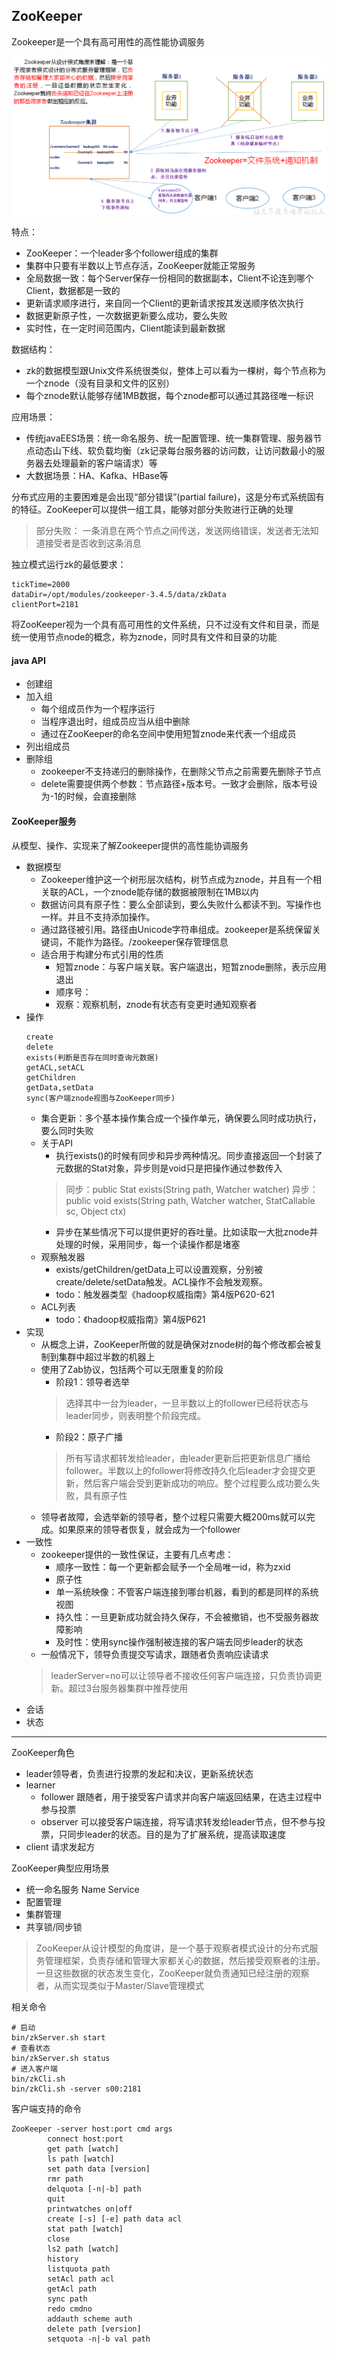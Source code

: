 ## ZooKeeper

Zookeeper是一个具有高可用性的高性能协调服务

![image](img/ZooKeeper工作机制.png)

特点：
- ZooKeeper：一个leader多个follower组成的集群
- 集群中只要有半数以上节点存活，ZooKeeper就能正常服务
- 全局数据一致：每个Server保存一份相同的数据副本，Client不论连到哪个Client，数据都是一致的
- 更新请求顺序进行，来自同一个Client的更新请求按其发送顺序依次执行
- 数据更新原子性，一次数据更新要么成功，要么失败
- 实时性，在一定时间范围内，Client能读到最新数据

数据结构：
- zk的数据模型跟Unix文件系统很类似，整体上可以看为一棵树，每个节点称为一个znode（没有目录和文件的区别）
- 每个znode默认能够存储1MB数据，每个znode都可以通过其路径唯一标识

应用场景：
- 传统javaEES场景：统一命名服务、统一配置管理、统一集群管理、服务器节点动态山下线、软负载均衡（zk记录每台服务器的访问数，让访问数最小的服务器去处理最新的客户端请求）等
- 大数据场景：HA、Kafka、HBase等

分布式应用的主要困难是会出现“部分错误”(partial failure)，这是分布式系统固有的特征。ZooKeeper可以提供一组工具，能够对部分失败进行正确的处理

> 部分失败： 一条消息在两个节点之间传送，发送网络错误，发送者无法知道接受者是否收到这条消息

独立模式运行zk的最低要求：
```
tickTime=2000
dataDir=/opt/modules/zookeeper-3.4.5/data/zkData
clientPort=2181
```

将ZooKeeper视为一个具有高可用性的文件系统，只不过没有文件和目录，而是统一使用节点node的概念，称为znode，同时具有文件和目录的功能

#### java API
- 创建组
- 加入组
    - 每个组成员作为一个程序运行
    - 当程序退出时，组成员应当从组中删除
    - 通过在ZooKeeper的命名空间中使用短暂znode来代表一个组成员
- 列出组成员
- 删除组
    - zookeeper不支持递归的删除操作，在删除父节点之前需要先删除子节点
    - delete需要提供两个参数：节点路径+版本号。一致才会删除，版本号设为-1的时候，会直接删除


#### ZooKeeper服务
从模型、操作、实现来了解Zookeeper提供的高性能协调服务
- 数据模型
    - Zookeeper维护这一个树形层次结构，树节点成为znode，并且有一个相关联的ACL，一个znode能存储的数据被限制在1MB以内
    - 数据访问具有原子性：要么全部读到，要么失败什么都读不到。写操作也一样。并且不支持添加操作。
    - 通过路径被引用。路径由Unicode字符串组成。zookeeper是系统保留关键词，不能作为路径。/zookeeper保存管理信息
    - 适合用于构建分布式引用的性质
        - 短暂znode：与客户端关联。客户端退出，短暂znode删除，表示应用退出
        - 顺序号：
        - 观察：观察机制，znode有状态有变更时通知观察者
- 操作
    ```
    create
    delete
    exists(判断是否存在同时查询元数据)
    getACL,setACL
    getChildren
    getData,setData
    sync(客户端znode视图与ZooKeeper同步)
    ```
    - 集合更新：多个基本操作集合成一个操作单元，确保要么同时成功执行，要么同时失败
    - 关于API
        - 执行exists()的时候有同步和异步两种情况。同步直接返回一个封装了元数据的Stat对象，异步则是void只是把操作通过参数传入
        > 同步：public Stat exists(String path, Watcher watcher)
        > 异步：public void exists(String path, Watcher watcher, StatCallable sc, Object ctx)
        - 异步在某些情况下可以提供更好的吞吐量。比如读取一大批znode并处理的时候，采用同步，每一个读操作都是堵塞
    - 观察触发器
        - exists/getChildren/getData上可以设置观察，分别被create/delete/setData触发。ACL操作不会触发观察。
        - todo：触发器类型《hadoop权威指南》第4版P620-621
    - ACL列表
        - todo：《hadoop权威指南》第4版P621
- 实现
    - 从概念上讲，ZooKeeper所做的就是确保对znode树的每个修改都会被复制到集群中超过半数的机器上
    - 使用了Zab协议，包括两个可以无限重复的阶段
        - 阶段1：领导者选举
        > 选择其中一台为leader，一旦半数以上的follower已经将状态与leader同步，则表明整个阶段完成。
        - 阶段2：原子广播
        > 所有写请求都转发给leader，由leader更新后把更新信息广播给follower。半数以上的follower将修改持久化后leader才会提交更新，然后客户端会受到更新成功的响应。整个过程要么成功要么失败，具有原子性
    - 领导者故障，会选举新的领导者，整个过程只需要大概200ms就可以完成。如果原来的领导者恢复，就会成为一个follower
- 一致性
    - zookeeper提供的一致性保证，主要有几点考虑：
        - 顺序一致性：每一个更新都会赋予一个全局唯一id，称为zxid
        - 原子性
        - 单一系统映像：不管客户端连接到哪台机器，看到的都是同样的系统视图
        - 持久性：一旦更新成功就会持久保存，不会被撤销，也不受服务器故障影响
        - 及时性：使用sync操作强制被连接的客户端去同步leader的状态
    - 一般情况下，领导负责提交写请求，跟随者负责响应读请求
    > leaderServer=no可以让领导者不接收任何客户端连接，只负责协调更新。超过3台服务器集群中推荐使用
- 会话
- 状态
    
---
ZooKeeper角色
- leader领导者，负责进行投票的发起和决议，更新系统状态
- learner
    - follower 跟随者，用于接受客户请求并向客户端返回结果，在选主过程中参与投票
    - observer 可以接受客户端连接，将写请求转发给leader节点，但不参与投票，只同步leader的状态。目的是为了扩展系统，提高读取速度
- client 请求发起方

ZooKeeper典型应用场景
- 统一命名服务 Name Service
- 配置管理
- 集群管理
- 共享锁/同步锁
> ZooKeeper从设计模型的角度讲，是一个基于观察者模式设计的分布式服务管理框架，负责存储和管理大家都关心的数据，然后接受观察者的注册。
> 一旦这些数据的状态发生变化，ZooKeeper就负责通知已经注册的观察者，从而实现类似于Master/Slave管理模式

相关命令
```
# 启动
bin/zkServer.sh start
# 查看状态
bin/zkServer.sh status
# 进入客户端
bin/zkCli.sh 
bin/zkCli.sh -server s00:2181 
```
客户端支持的命令
```
ZooKeeper -server host:port cmd args
        connect host:port
        get path [watch]
        ls path [watch]
        set path data [version]
        rmr path
        delquota [-n|-b] path
        quit 
        printwatches on|off
        create [-s] [-e] path data acl
        stat path [watch]
        close 
        ls2 path [watch]
        history 
        listquota path
        setAcl path acl
        getAcl path
        sync path
        redo cmdno
        addauth scheme auth
        delete path [version]
        setquota -n|-b val path
```